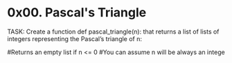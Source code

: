<h1> 0x00. Pascal's Triangle</h2>

TASK:
Create a function def pascal_triangle(n): that returns a list of lists of integers representing the Pascal’s triangle of n:

#Returns an empty list if n <= 0
#You can assume n will be always an intege
